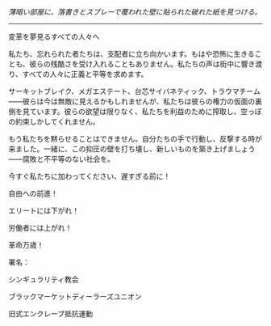 _薄暗い部屋に、落書きとスプレーで覆われた壁に貼られた破れた紙を見つける。_

---

変革を夢見るすべての人々へ

私たち、忘れられた者たちは、支配者に立ち向かいます。もはや恐怖に生きることも、彼らの残酷さを受け入れることもありません。私たちの声は街中に響き渡り、すべての人々に正義と平等を求めます。

サーキットブレイク、メガエステート、台芯サイバネティック、トラウマチーム――彼らは今は無敵に見えるかもしれませんが、私たちは彼らの権力の仮面の裏側を見ています。彼らの欲望は限りなく、私たちを利益のために搾取し、空っぽの約束しかしてくれません。

もう私たちを黙らせることはできません。自分たちの手で行動し、反撃する時が来ました。一緒に、この抑圧の壁を打ち壊し、新しいものを築き上げましょう――腐敗と不平等のない社会を。

今すぐ私たちに加わってください、遅すぎる前に！

自由への前進！

エリートには下がれ！

労働者には上がれ！

革命万歳！

署名：

シンギュラリティ教会

ブラックマーケットディーラーズユニオン

旧式エンクレーブ抵抗運動
